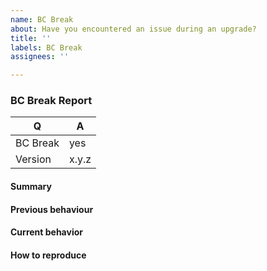 ```yaml
---
name: BC Break
about: Have you encountered an issue during an upgrade?
title: ''
labels: BC Break
assignees: ''

---
```


<!--
Before reporting a BC break, please consult the changelog to make sure it's not an expected change: https://github.com/phly/keep-a-changelog/blob/master/CHANGELOG.md
-->

### BC Break Report

<!-- Fill in the relevant information below to help triage your issue. -->

|    Q        |   A
|------------ | ------
| BC Break    | yes
| Version     | x.y.z

#### Summary

<!-- Provide a summary describing the problem you are experiencing. -->

#### Previous behaviour

<!-- What was the previous (working) behaviour? -->

#### Current behavior

<!-- What is the current (broken) behaviour? -->

#### How to reproduce

<!--
Provide steps to reproduce the BC break.
Adding a failing unit Test would help us a lot - you can submit it in a Pull Request separately, referencing this bug report.
-->
